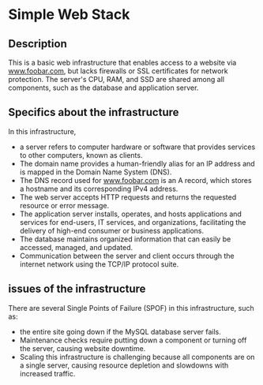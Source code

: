 # Simple Web Stack

## Description
This is a basic web infrastructure that enables access to a website via www.foobar.com, but lacks firewalls or SSL certificates for network protection. The server's CPU, RAM, and SSD are shared among all components, such as the database and application server.

## Specifics about the infrastructure
In this infrastructure,
+ a server refers to computer hardware or software that provides services to other computers, known as clients.
+ The domain name provides a human-friendly alias for an IP address and is mapped in the Domain Name System (DNS).
+ The DNS record used for www.foobar.com is an A record, which stores a hostname and its corresponding IPv4 address.
+ The web server accepts HTTP requests and returns the requested resource or error message.
+ The application server installs, operates, and hosts applications and services for end-users, IT services, and organizations, facilitating the delivery of high-end consumer or business applications.
+ The database maintains organized information that can easily be accessed, managed, and updated.
+ Communication between the server and client occurs through the internet network using the TCP/IP protocol suite.

## issues of the infrastructure
There are several Single Points of Failure (SPOF) in this infrastructure, such as: 
+ the entire site going down if the MySQL database server fails.
+ Maintenance checks require putting down a component or turning off the server, causing website downtime.
+ Scaling this infrastructure is challenging because all components are on a single server, causing resource depletion and slowdowns with increased traffic.
